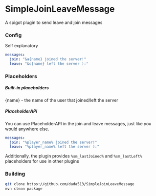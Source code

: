 # SimpleJoinLeaveMessage

A spigot plugin to send leave and join messages

### Config
Self explanatory
```yaml
messages:
  join: "&a{name} joined the server!"
  leave: "&c{name} left the server ):"
```

### Placeholders

##### Built-in placeholders
{name} - the name of the user that joined/left the server

##### PlaceholderAPI
You can use PlaceholderAPI in the join and leave messages, just like you would anywhere else.
```yaml
messages:
  join: "%player_name% joined the server!"
  leave: "%player_name% left the server ):"
```

Additionally, the plugin provides `%sm_lastJoined%` and `%sm_lastLeft%` placeholders for use in other plugins

### Building

```bash
git clone https://github.com/dada513/SimpleJoinLeaveMessage
mvn clean package
```